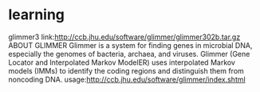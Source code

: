 # learning

glimmer3 
link:http://ccb.jhu.edu/software/glimmer/glimmer302b.tar.gz
ABOUT GLIMMER
Glimmer is a system for finding genes in microbial DNA, especially the genomes of bacteria, archaea, and viruses. Glimmer (Gene Locator and Interpolated Markov ModelER) uses interpolated Markov models (IMMs) to identify the coding regions and distinguish them from noncoding DNA. 
usage:http://ccb.jhu.edu/software/glimmer/index.shtml
